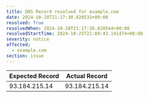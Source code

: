 ```yaml
---
title: DNS Record resolved for example.com
date: 2024-10-28T21:17:30.820533+00:00
resolved: True
resolvedWhen: 2024-10-28T21:17:30.820544+00:00
resolvedStartTime: 2024-10-25T21:09:43.191474+00:00
severity: notice
affected:
  - example.com
section: issue
---
```


| Expected Record  | Actual Record  |
|------------------|----------------|
| 93.184.215.14 | 93.184.215.14 |
